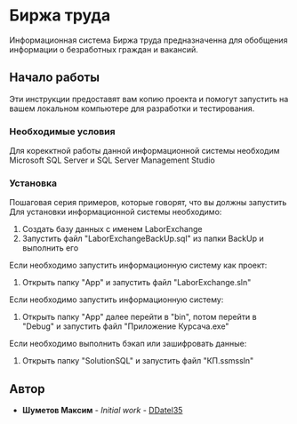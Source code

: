 # Биржа труда

Информационная система Биржа труда предназначенна для обобщения информации о безработных граждан и вакансий.

## Начало работы

Эти инструкции предоставят вам копию проекта и помогут запустить на вашем локальном компьютере для разработки и тестирования.

### Необходимые условия

Для корекктной работы данной информационной системы необходим Microsoft SQL Server и SQL Server Management Studio

### Установка

Пошаговая серия примеров, которые говорят, что вы должны запустить
Для установки информационной системы необходимо:
1) Создать базу данных с именем LaborExchange
2) Запустить файл "LaborExchangeBackUp.sql" из папки BackUp и выполнить его

Если необходимо запустить информационную систему как проект:
1) Открыть папку "App" и запустить файл "LaborExchange.sln"

Если необходимо запустить информационную систему:
1) Открыть папку "App" далее перейти в  "bin", потом перейти в "Debug" и запустить файл "Приложение Курсача.exe"

Если необходимо выполнить бэкап или зашифровать данные:
1) Открыть папку "SolutionSQL" и запустить файл "КП.ssmssln"

## Автор

* **Шуметов Максим** - *Initial work* - [DDatel35](https://github.com/Ddatel35)

